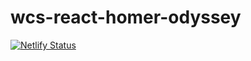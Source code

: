 # wcs-react-homer-odyssey

[![Netlify Status](https://api.netlify.com/api/v1/badges/a0b89c6a-8b3f-41ea-acfa-56f656983e67/deploy-status)](https://app.netlify.com/sites/react-homer-odyssey/deploys)
